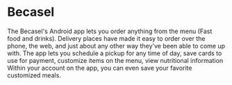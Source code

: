 # Becasel
The Becasel's Android app lets you order anything from the menu (Fast food and drinks). Delivery places have made it easy to order over the phone, the web, and just about any other way they've been able to come up with. The app lets you schedule a pickup for any time of day, save cards to use for payment, customize items on the menu, view nutritional information Within your account on the app, you can even save your favorite customized meals.
